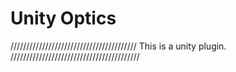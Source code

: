 # Unity Optics


////////////////////////////////////////
This is a unity plugin.
/////////////////////////////////////////
